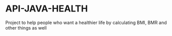 # API-JAVA-HEALTH
Project to help people who want a healthier life by calculating BMI, BMR and other things as well
